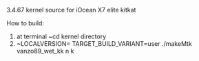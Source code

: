 3.4.67 kernel source for iOcean X7 elite kitkat

How to build:
1. at terminal ~cd kernel directory
2. ~LOCALVERSION= TARGET_BUILD_VARIANT=user ./makeMtk vanzo89_wet_kk n k